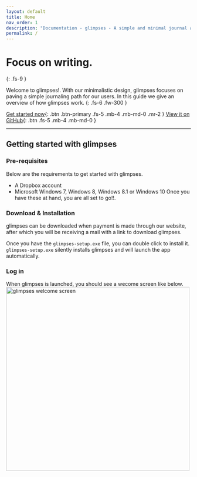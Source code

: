 ```yaml
---
layout: default
title: Home
nav_order: 1
description: "Documentation - glimpses - A simple and minimal journal app for windows"
permalink: /
---
```


# Focus on writing.
{: .fs-9 }

Welcome to glimpses!. With our minimalistic design, glimpses focuses on paving a simple journaling path for our users. In this guide we give an overview of how glimpses work.
{: .fs-6 .fw-300 }

[Get started now](#getting-started){: .btn .btn-primary .fs-5 .mb-4 .mb-md-0 .mr-2 } [View it on GitHub](https://github.com/getglimpses/getglimpses.github.io){: .btn .fs-5 .mb-4 .mb-md-0 }

---

## Getting started with glimpses
### Pre-requisites
Below are the requirements to get started with glimpses.
- A Dropbox account
- Microsoft Windows 7, Windows 8, Windows 8.1 or Windows 10
Once  you have these at hand, you are all set to go!!.

### Download & Installation
glimpses can be downloaded when payment is made through our website, after which you will be receiving a mail with a link to download glimpses.

Once you have the `glimpses-setup.exe` file, you can double click to install it.
`glimpses-setup.exe` silently installs glimpses and will launch the app automatically.

### Log in
When glimpses is launched, you should see a wecome screen like below.
<img height="500" alt="glimpses welcome screen" src="https://getglimpses.github.io/assets/images/welcome-screen.png">



















